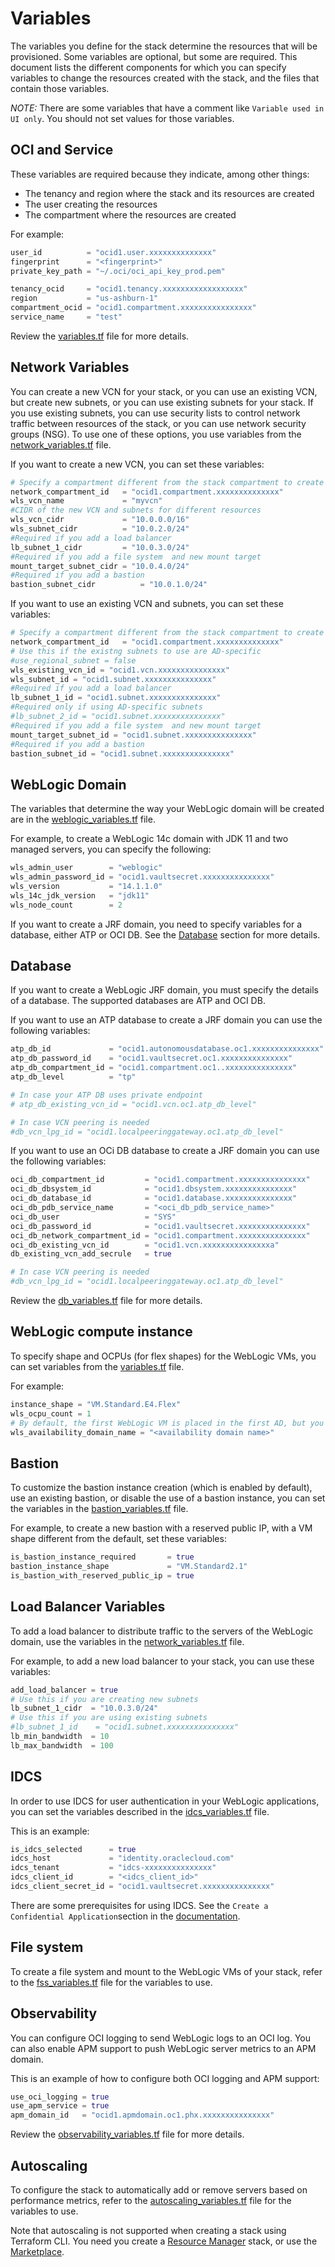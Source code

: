 # Variables

The variables you define for the stack determine the resources that will be provisioned. Some variables are optional, but
some are required. This document lists the different components for which you can specify variables to change the resources
created with the stack, and the files that contain those variables.

*NOTE:* There are some variables that have a comment like `Variable used in UI only`. You should not set values for those
variables.

## OCI and Service

These variables are required because they indicate, among other things:
  - The tenancy and region where the stack and its resources are created
  - The user creating the resources
  - The compartment where the resources are created

For example:
```terraform
user_id          = "ocid1.user.xxxxxxxxxxxxxx"
fingerprint      = "<fingerprint>"
private_key_path = "~/.oci/oci_api_key_prod.pem"

tenancy_ocid     = "ocid1.tenancy.xxxxxxxxxxxxxxxxxx"
region           = "us-ashburn-1"
compartment_ocid = "ocid1.compartment.xxxxxxxxxxxxxxxx"
service_name     = "test"
```
Review the [variables.tf](./terraform/variables.tf) file for more details.

## Network Variables

You can create a new VCN for your stack, or you can use an existing VCN, but create new subnets, or you can use existing
subnets for your stack. If you use existing subnets, you can use security lists to control network traffic between resources
of the stack, or you can use network security groups (NSG). To use one of these options, you use variables from the
[network_variables.tf](./terraform/network_variables.tf) file.

If you want to create a new VCN, you can set these variables:
```terraform
# Specify a compartment different from the stack compartment to create all network resources
network_compartment_id   = "ocid1.compartment.xxxxxxxxxxxxxx"
wls_vcn_name             = "myvcn"
#CIDR of the new VCN and subnets for different resources
wls_vcn_cidr             = "10.0.0.0/16"
wls_subnet_cidr          = "10.0.2.0/24"
#Required if you add a load balancer
lb_subnet_1_cidr         = "10.0.3.0/24"
#Required if you add a file system  and new mount target
mount_target_subnet_cidr = "10.0.4.0/24"
#Required if you add a bastion
bastion_subnet_cidr          = "10.0.1.0/24"
```

If you want to use an existing VCN and subnets, you can set these variables:
```terraform
# Specify a compartment different from the stack compartment to create all network resources
network_compartment_id   = "ocid1.compartment.xxxxxxxxxxxxxx"
# Use this if the existng subnets to use are AD-specific
#use_regional_subnet = false
wls_existing_vcn_id = "ocid1.vcn.xxxxxxxxxxxxxxx"
wls_subnet_id = "ocid1.subnet.xxxxxxxxxxxxxxx"
#Required if you add a load balancer
lb_subnet_1_id = "ocid1.subnet.xxxxxxxxxxxxxxx"
#Required only if using AD-specific subnets
#lb_subnet_2_id = "ocid1.subnet.xxxxxxxxxxxxxxx"
#Required if you add a file system  and new mount target
mount_target_subnet_id = "ocid1.subnet.xxxxxxxxxxxxxxx"
#Required if you add a bastion
bastion_subnet_id = "ocid1.subnet.xxxxxxxxxxxxxxx"
```

## WebLogic Domain

The variables that determine the way your WebLogic domain will be created are in the [weblogic_variables.tf](./terraform/weblogic_variables.tf)
file.

For example, to create a WebLogic 14c domain with JDK 11 and two managed servers, you can specify the following:
```terraform
wls_admin_user        = "weblogic"
wls_admin_password_id = "ocid1.vaultsecret.xxxxxxxxxxxxxxx"
wls_version           = "14.1.1.0"
wls_14c_jdk_version   = "jdk11"
wls_node_count        = 2
```

If you want to create a JRF domain, you need to specify variables for a database, either ATP or OCI DB. See the [Database](#database)
section for more details.

## Database

If you want to create a WebLogic JRF domain, you must specify the details of a database. The supported databases are ATP
and OCI DB.

If you want to use an ATP database to create a JRF domain you can use the following variables:
```terraform
atp_db_id             = "ocid1.autonomousdatabase.oc1.xxxxxxxxxxxxxxx"
atp_db_password_id    = "ocid1.vaultsecret.oc1.xxxxxxxxxxxxxxx"
atp_db_compartment_id = "ocid1.compartment.oc1..xxxxxxxxxxxxxxx"
atp_db_level          = "tp"

# In case your ATP DB uses private endpoint
# atp_db_existing_vcn_id = "ocid1.vcn.oc1.atp_db_level"

# In case VCN peering is needed
#db_vcn_lpg_id = "ocid1.localpeeringgateway.oc1.atp_db_level"
```
If you want to use an OCi DB database to create a JRF domain you can use the following variables:
```terraform
oci_db_compartment_id         = "ocid1.compartment.xxxxxxxxxxxxxxx"
oci_db_dbsystem_id            = "ocid1.dbsystem.xxxxxxxxxxxxxxx"
oci_db_database_id            = "ocid1.database.xxxxxxxxxxxxxxx"
oci_db_pdb_service_name	      = "<oci_db_pdb_service_name>"
oci_db_user                   = "SYS"
oci_db_password_id            = "ocid1.vaultsecret.xxxxxxxxxxxxxxx"
oci_db_network_compartment_id = "ocid1.compartment.xxxxxxxxxxxxxxx"
oci_db_existing_vcn_id        = "ocid1.vcn.xxxxxxxxxxxxxxxa"
db_existing_vcn_add_secrule   = true

# In case VCN peering is needed
#db_vcn_lpg_id = "ocid1.localpeeringgateway.oc1.atp_db_level"
```
Review the [db_variables.tf](./terraform/db_variables.tf) file for more details.

## WebLogic compute instance

To specify shape and OCPUs (for flex shapes) for the WebLogic VMs, you can set variables from the [variables.tf](./terraform/variables.tf) file.

For example:
```terraform
instance_shape = "VM.Standard.E4.Flex"
wls_ocpu_count = 1
# By default, the first WebLogic VM is placed in the first AD, but you can change that behavior with this variable
wls_availability_domain_name = "<availability domain name>"
```

## Bastion

To customize the bastion instance creation (which is enabled by default), use an existing bastion, or disable the use of
a bastion instance, you can set the variables in the [bastion_variables.tf](./terraform/bastion_variables.tf) file.

For example, to create a new bastion with a reserved public IP, with a VM shape different from the default, set these variables:
```terraform
is_bastion_instance_required       = true
bastion_instance_shape             = "VM.Standard2.1"
is_bastion_with_reserved_public_ip = true
```

## Load Balancer Variables

To add a load balancer to distribute traffic to the servers of the WebLogic domain, use the variables in the
[network_variables.tf](./terraform/network_variables.tf) file.

For example, to add a new load balancer to your stack, you can use these variables:
```terraform
add_load_balancer = true
# Use this if you are creating new subnets
lb_subnet_1_cidr  = "10.0.3.0/24"
# Use this if you are using existing subnets
#lb_subnet_1_id    = "ocid1.subnet.xxxxxxxxxxxxxxx"
lb_min_bandwidth  = 10
lb_max_bandwidth  = 100
```

## IDCS

In order to use IDCS for user authentication in your WebLogic applications, you can set the variables described in the [idcs_variables.tf](./terraform/idcs_variables.tf) file.

This is an example:
```terraform
is_idcs_selected      = true
idcs_host             = "identity.oraclecloud.com"
idcs_tenant           = "idcs-xxxxxxxxxxxxxxx"
idcs_client_id        = "<idcs_client_id>"
idcs_client_secret_id = "ocid1.vaultsecret.xxxxxxxxxxxxxxx"
```
There are some prerequisites for using IDCS. See the `Create a Confidential Application`section in the
[documentation](https://docs.oracle.com/en/cloud/paas/weblogic-cloud/user/you-begin-oracle-weblogic-cloud.html).

## File system

To create a file system and mount to the WebLogic VMs of your stack, refer to the [fss_variables.tf](./terraform/fss_variables.tf)
file for the variables to use.

## Observability

You can configure OCI logging to send WebLogic logs to an OCI log. You can also enable APM support to push WebLogic server
metrics to an APM domain.

This is an example of how to configure both OCI logging and APM support:
```terraform
use_oci_logging = true
use_apm_service = true
apm_domain_id   = "ocid1.apmdomain.oc1.phx.xxxxxxxxxxxxxxx"
```
Review the [observability_variables.tf](./terraform/observability_variables.tf) file for more details.

## Autoscaling
To configure the stack to automatically add or remove servers based on performance metrics, refer to the
[autoscaling_variables.tf](./terraform/autoscaling_variables.tf) file for the variables to use.

Note that autoscaling is not supported when creating a stack using Terraform CLI. You need you create a [Resource Manager][orm]
stack, or use the [Marketplace][marketplace].

[marketplace]: https://docs.oracle.com/iaas/Content/Marketplace/Concepts/marketoverview.htm
[orm]: https://docs.cloud.oracle.com/iaas/Content/ResourceManager/Concepts/resourcemanager.htm